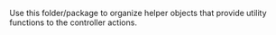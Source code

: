 Use this folder/package to organize helper objects that provide utility functions to the controller actions.
